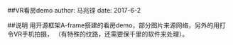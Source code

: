 ##VR看房demo
    author: 马兆铿
    date: 2017-6-2
     
##说明
        用开源框架A-frame搭建的看房demo，部分图片来源网络，另外的用打令VR手机拍摄，
    （有特殊的纹路，还需要保千里的软件来处理）。